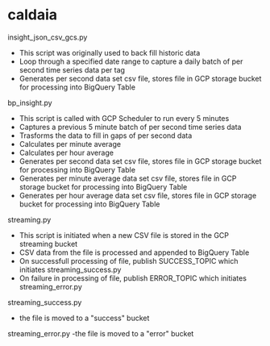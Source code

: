 # caldaia

insight_json_csv_gcs.py
- This script was originally used to back fill historic data
- Loop through a specified date range to capture a daily batch of per second time series data per tag
- Generates per second data set csv file, stores file in GCP storage bucket for processing into BigQuery Table

bp_insight.py 
- This script is called with GCP Scheduler to run every 5 minutes
- Captures a previous 5 minute batch of per second time series data
- Trasforms the data to fill in gaps of per second data
- Calculates per minute average
- Calculates per hour average
- Generates per second data set csv file, stores file in GCP storage bucket for processing into BigQuery Table
- Generates per minute average data set csv file, stores file in GCP storage bucket for processing into BigQuery Table
- Generates per hour average data set csv file, stores file in GCP storage bucket for processing into BigQuery Table

streaming.py
- This script is initiated when a new CSV file is stored in the GCP streaming bucket
- CSV data from the file is processed and appended to BigQuery Table
- On successfull processing of file, publish SUCCESS_TOPIC which initiates streaming_success.py
- On failure in processing of file, publish ERROR_TOPIC which initiates streaming_error.py

streaming_success.py
- the file is moved to a "success" bucket

streaming_error.py
-the file is moved to a "error" bucket

